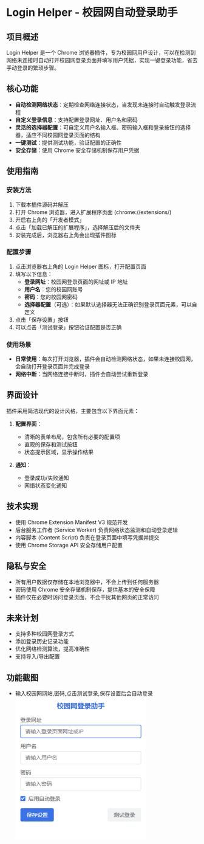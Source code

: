 # Login Helper - 校园网自动登录助手

## 项目概述

Login Helper 是一个 Chrome 浏览器插件，专为校园网用户设计，可以在检测到网络未连接时自动打开校园网登录页面并填写用户凭据，实现一键登录功能，省去手动登录的繁琐步骤。

## 核心功能

- **自动检测网络状态**：定期检查网络连接状态，当发现未连接时自动触发登录流程
- **自定义登录信息**：支持配置登录网址、用户名和密码
- **灵活的选择器配置**：可自定义用户名输入框、密码输入框和登录按钮的选择器，适应不同校园网登录页面的结构
- **一键测试**：提供测试功能，验证配置的正确性
- **安全存储**：使用 Chrome 安全存储机制保存用户凭据

## 使用指南

### 安装方法

1. 下载本插件源码并解压
2. 打开 Chrome 浏览器，进入扩展程序页面 (chrome://extensions/)
3. 开启右上角的「开发者模式」
4. 点击「加载已解压的扩展程序」，选择解压后的文件夹
5. 安装完成后，浏览器右上角会出现插件图标

### 配置步骤

1. 点击浏览器右上角的 Login Helper 图标，打开配置页面
2. 填写以下信息：
   - **登录网址**：校园网登录页面的网址或 IP 地址
   - **用户名**：您的校园网账号
   - **密码**：您的校园网密码
   - **选择器配置**（可选）：如果默认选择器无法正确识别登录页面元素，可以自定义
3. 点击「保存设置」按钮
4. 可以点击「测试登录」按钮验证配置是否正确

### 使用场景

- **日常使用**：每次打开浏览器，插件会自动检测网络状态，如果未连接校园网，会自动打开登录页面并完成登录
- **网络中断**：当网络连接中断时，插件会自动尝试重新登录

## 界面设计

插件采用简洁现代的设计风格，主要包含以下界面元素：

1. **配置界面**：
   - 清晰的表单布局，包含所有必要的配置项
   - 直观的保存和测试按钮
   - 状态提示区域，显示操作结果

2. **通知**：
   - 登录成功/失败通知
   - 网络状态变化通知

## 技术实现

- 使用 Chrome Extension Manifest V3 规范开发
- 后台服务工作者 (Service Worker) 负责网络状态监测和自动登录逻辑
- 内容脚本 (Content Script) 负责在登录页面中填写凭据并提交
- 使用 Chrome Storage API 安全存储用户配置

## 隐私与安全

- 所有用户数据仅存储在本地浏览器中，不会上传到任何服务器
- 密码使用 Chrome 安全存储机制保存，提供基本的安全保障
- 插件仅在必要时访问登录页面，不会干扰其他网页的正常访问

## 未来计划

- 支持多种校园网登录方式
- 添加登录历史记录功能
- 优化网络检测算法，提高准确性
- 支持导入/导出配置

## 功能截图
- 输入校园网网站,密码,点击测试登录,保存设置后会自动登录
![截图](./images/napshot.png)